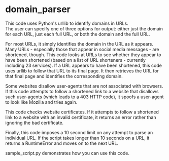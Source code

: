 # domain_parser

This code uses Python's urllib to identify domains in URLs.  
The user can specify one of three options for output: either just the domain for each URL, just each full URL, or both the domain and the full URL.

For most URLs, it simply identifies the domain in the URL as it appears.
Many URLs - especially those that appear in social media messages - are shortened, though. This code looks at URLs to see whether they appear to have been shortened (based on a list of URL shorteners - currently including 23 services). If a URL appears to have been shortened, this code uses urllib to follow that URL to its final page. It then retrieves the URL for that final page and identifies the corresponding domain.

Some websites disallow user-agents that are not associated with browsers. If this code attempts to follow a shortened link to a website that disallows such user-agents (which leads to a 403 HTTP code), it spoofs a user-agent to look like Mozilla and tries again.

This code checks website certificates. If it attempts to follow a shortened link to a website with an invalid certificate, it returns an error rather than ignoring the bad certificate.

Finally, this code imposes a 10 second limit on any attempt to parse an individual URL. If the script takes longer than 10 seconds on a URL, it returns a RuntimeError and moves on to the next URL.

sample_script.py demonstrates how you can use this code.
